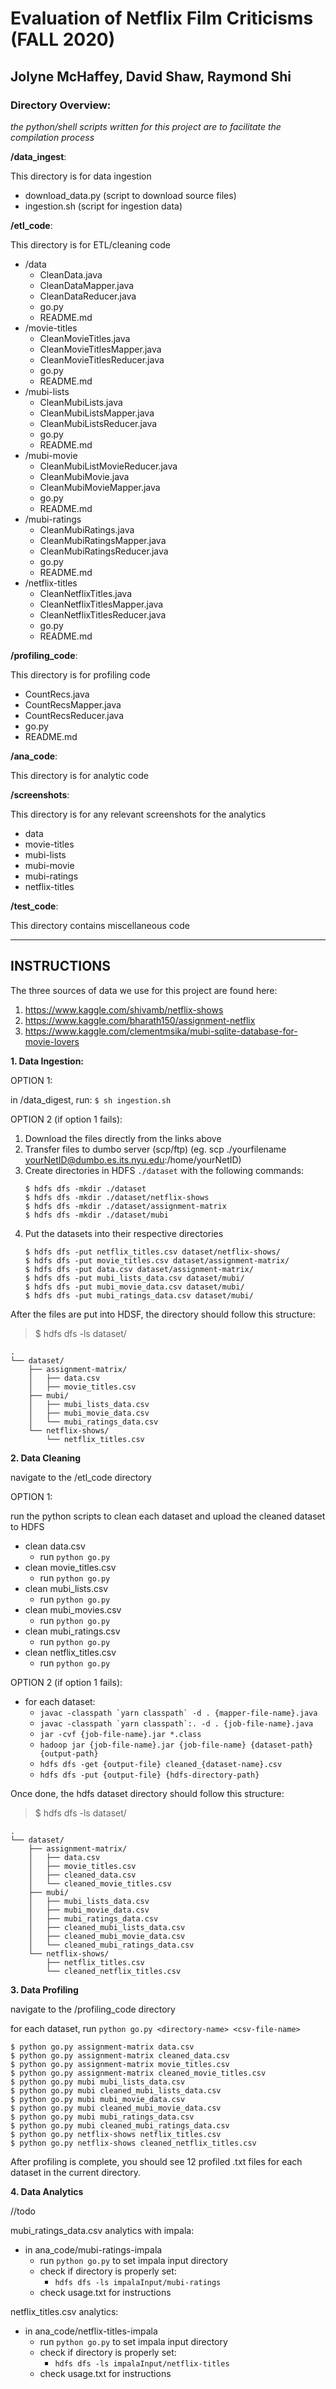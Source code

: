 # Evaluation of Netflix Film Criticisms (FALL 2020)
## Jolyne McHaffey, David Shaw, Raymond Shi

### Directory Overview:

*the python/shell scripts written for this project are to facilitate the compilation process*

**/data_ingest**:

This directory is for data ingestion

- download_data.py (script to download source files)
- ingestion.sh (script for ingestion data)


**/etl_code**:

This directory is for ETL/cleaning code

- /data
  - CleanData.java
  - CleanDataMapper.java
  - CleanDataReducer.java
  - go.py 
  - README.md
- /movie-titles
  - CleanMovieTitles.java
  - CleanMovieTitlesMapper.java
  - CleanMovieTitlesReducer.java
  - go.py 
  - README.md
- /mubi-lists
  - CleanMubiLists.java
  - CleanMubiListsMapper.java
  - CleanMubiListsReducer.java
  - go.py
  - README.md
- /mubi-movie
  - CleanMubiListMovieReducer.java
  - CleanMubiMovie.java
  - CleanMubiMovieMapper.java
  - go.py
  - README.md
- /mubi-ratings
  - CleanMubiRatings.java
  - CleanMubiRatingsMapper.java
  - CleanMubiRatingsReducer.java
  - go.py
  - README.md
- /netflix-titles
  - CleanNetflixTitles.java
  - CleanNetflixTitlesMapper.java
  - CleanNetflixTitlesReducer.java
  - go.py
  - README.md

**/profiling_code**: 

This directory is for profiling code

- CountRecs.java
- CountRecsMapper.java
- CountRecsReducer.java
- go.py
- README.md

**/ana_code**:

This directory is for analytic code

**/screenshots**: 

This directory is for any relevant screenshots for the analytics

- data
- movie-titles
- mubi-lists
- mubi-movie
- mubi-ratings
- netflix-titles

**/test_code**: 

This directory contains miscellaneous code

***
## INSTRUCTIONS

The three sources of data we use for this project are found here:

1. https://www.kaggle.com/shivamb/netflix-shows
2. https://www.kaggle.com/bharath150/assignment-netflix
3. https://www.kaggle.com/clementmsika/mubi-sqlite-database-for-movie-lovers

**1. Data Ingestion:**

OPTION 1:

in /data_digest, run: ``$ sh ingestion.sh``

OPTION 2 (if option 1 fails):
1. Download the files directly from the links above
2. Transfer files to dumbo server (scp/ftp) (eg. scp ./yourfilename yourNetID@dumbo.es.its.nyu.edu:/home/yourNetID)
3. Create directories in HDFS ``./dataset`` with the following commands: 
    ```
    $ hdfs dfs -mkdir ./dataset
    $ hdfs dfs -mkdir ./dataset/netflix-shows
    $ hdfs dfs -mkdir ./dataset/assignment-matrix
    $ hdfs dfs -mkdir ./dataset/mubi
    ```
4. Put the datasets into their respective directories
    ```
    $ hdfs dfs -put netflix_titles.csv dataset/netflix-shows/
    $ hdfs dfs -put movie_titles.csv dataset/assignment-matrix/
    $ hdfs dfs -put data.csv dataset/assignment-matrix/
    $ hdfs dfs -put mubi_lists_data.csv dataset/mubi/
    $ hdfs dfs -put mubi_movie_data.csv dataset/mubi/
    $ hdfs dfs -put mubi_ratings_data.csv dataset/mubi/
    ```
After the files are put into HDSF, the directory should follow this structure:

> $ hdfs dfs -ls dataset/

```
.
└── dataset/
    ├── assignment-matrix/
    │   ├── data.csv
    │   ├── movie_titles.csv
    ├── mubi/
    │   ├── mubi_lists_data.csv
    │   ├── mubi_movie_data.csv
    │   └── mubi_ratings_data.csv
    └── netflix-shows/ 
        └── netflix_titles.csv

```
**2. Data Cleaning**

navigate to the /etl_code directory

OPTION 1:

run the python scripts to clean each dataset and upload the cleaned dataset to HDFS

- clean data.csv
    - run ``python go.py``
- clean movie_titles.csv 
    - run ``python go.py``
 - clean mubi_lists.csv
    - run ``python go.py``
 - clean mubi_movies.csv
    - run ``python go.py``
 - clean mubi_ratings.csv
    - run ``python go.py``
 - clean netflix_titles.csv
    - run ``python go.py``

OPTION 2 (if option 1 fails):

- for each dataset:
    - ``javac -classpath `yarn classpath` -d . {mapper-file-name}.java``
    - ``javac -classpath `yarn classpath`:. -d . {job-file-name}.java``
    - ``jar -cvf {job-file-name}.jar *.class``
    - ``hadoop jar {job-file-name}.jar {job-file-name} {dataset-path} {output-path}``
    - ``hdfs dfs -get {output-file} cleaned_{dataset-name}.csv``
	- ``hdfs dfs -put {output-file} {hdfs-directory-path}``
	
Once done, the hdfs dataset directory should follow this structure: 

> $ hdfs dfs -ls dataset/
```
.
└── dataset/
    ├── assignment-matrix/
    │   ├── data.csv
    │   ├── movie_titles.csv
    │   ├── cleaned_data.csv
    │   └── cleaned_movie_titles.csv
    ├── mubi/
    │   ├── mubi_lists_data.csv
    │   ├── mubi_movie_data.csv
    │   ├── mubi_ratings_data.csv
    │   ├── cleaned_mubi_lists_data.csv
    │   ├── cleaned_mubi_movie_data.csv
    │   └── cleaned_mubi_ratings_data.csv
    └── netflix-shows/ 
        ├── netflix_titles.csv
        └── cleaned_netflix_titles.csv

```
**3. Data Profiling**

navigate to the /profiling_code directory

for each dataset, run ``python go.py <directory-name> <csv-file-name>``
```
$ python go.py assignment-matrix data.csv
$ python go.py assignment-matrix cleaned_data.csv
$ python go.py assignment-matrix movie_titles.csv
$ python go.py assignment-matrix cleaned_movie_titles.csv
$ python go.py mubi mubi_lists_data.csv
$ python go.py mubi cleaned_mubi_lists_data.csv
$ python go.py mubi mubi_movie_data.csv
$ python go.py mubi cleaned_mubi_movie_data.csv
$ python go.py mubi mubi_ratings_data.csv
$ python go.py mubi cleaned_mubi_ratings_data.csv
$ python go.py netflix-shows netflix_titles.csv
$ python go.py netflix-shows cleaned_netflix_titles.csv
```
After profiling is complete, you should see 12 profiled .txt files for each dataset in the current directory.

**4. Data Analytics**

//todo


mubi_ratings_data.csv analytics with impala:
- in ana_code/mubi-ratings-impala
  - run ``python go.py`` to set impala input directory
  - check if directory is properly set:
    - ``hdfs dfs -ls impalaInput/mubi-ratings``
  - check usage.txt for instructions

netflix_titles.csv analytics:
- in ana_code/netflix-titles-impala
  - run ``python go.py`` to set impala input directory
  - check if directory is properly set:
    - ``hdfs dfs -ls impalaInput/netflix-titles``
  - check usage.txt for instructions
  













